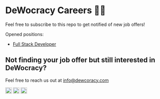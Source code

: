 # DeWocracy Careers 👩‍💼

Feel free to subscribe to this repo to get notified of new job offers!

Opened positions:

- [Full Stack Developer](./fullstack-developer-mid.md)

## Not finding your job offer but still interested in DeWocracy?

Feel free to reach us out at [info@dewcoracy.com](info@dewcoracy.com)

<a href="https://www.linkedin.com/company/dewocracy/" target="_blank"><img src="https://cdn3.iconfinder.com/data/icons/social-media-2169/24/social_media_social_media_logo_likedin-512.png" alt="linkedin" width="20"/></a>  <a href="https://twitter.com/de_wocracy" target="_blank"><img src="https://cdn2.iconfinder.com/data/icons/social-media-2285/512/1_Twitter3_colored_svg-512.png" alt="twitter" width="20"/></a> <a href="https://medium.com/dewocracy" target="_blank"><img src="https://cdn1.iconfinder.com/data/icons/social-media-rounded-corners/512/Rounded_Medium3_svg-512.png" alt="twitter" width="20"/></a>
